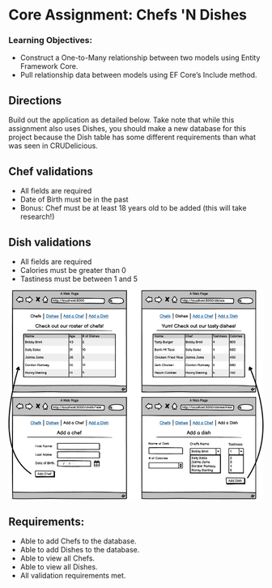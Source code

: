 # Core Assignment: Chefs 'N Dishes

### Learning Objectives:

- Construct a One-to-Many relationship between two models using Entity Framework Core.
- Pull relationship data between models using EF Core’s Include method.

## Directions
Build out the application as detailed below. Take note that while this assignment also uses Dishes, you should make a new database for this project because the Dish table has some different requirements than what was seen in CRUDelicious.

## Chef validations

- All fields are required
- Date of Birth must be in the past
- Bonus: Chef must be at least 18 years old to be added (this will take research!)

## Dish validations

- All fields are required
- Calories must be greater than 0
- Tastiness must be between 1 and 5

![Image](image.png)

## Requirements:

- Able to add Chefs to the database.
- Able to add Dishes to the database.
- Able to view all Chefs.
- Able to view all Dishes.
- All validation requirements met.